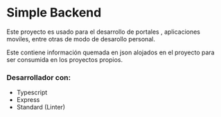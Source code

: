 <h1>
  Simple Backend
</h1>

<p>Este proyecto es usado para el desarrollo de portales , aplicaciones moviles, entre otras de modo de desarollo personal.</p>

<p>Este contiene información quemada en json alojados en el proyecto para ser consumida en los proyectos propios.</p>

<h3>Desarrollador con:</h3>
<ul>
  <li>Typescript</li>
  <li>Express</li>
  <li>Standard (Linter)</li>
</ul>

